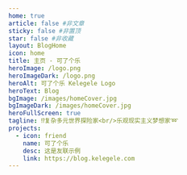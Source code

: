 ```yaml
---
home: true
article: false #非文章
sticky: false #非置顶
star: false #非收藏
layout: BlogHome
icon: home
title: 主页 - 可了个乐
heroImage: /logo.png
heroImageDark: /logo.png
heroAlt: 可了个乐 Kelegele Logo
heroText: Blog
bgImage: /images/homeCover.jpg
bgImageDark: /images/homeCover.jpg
heroFullScreen: true
tagline: ⁉️复杂多元世界探险家<br/>乐观现实主义梦想家➿
projects:
  - icon: friend
    name: 可了个乐
    desc: 这是友联示例
    link: https://blog.kelegele.com
---
```

